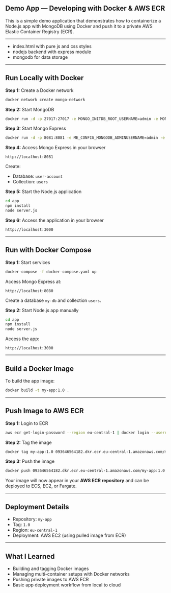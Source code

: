 ## Demo App — Developing with Docker & AWS ECR

This is a simple demo application that demonstrates how to containerize a Node.js app with MongoDB using Docker and push it to a private AWS Elastic Container Registry (ECR).

---

- index.html with pure js and css styles
- nodejs backend with express module
- mongodb for data storage
---

## Run Locally with Docker

**Step 1:** Create a Docker network
```bash
docker network create mongo-network
```

**Step 2:** Start MongoDB
```bash
docker run -d -p 27017:27017 -e MONGO_INITDB_ROOT_USERNAME=admin -e MONGO_INITDB_ROOT_PASSWORD=password --name mongodb --net mongo-network mongo
```

**Step 3:** Start Mongo Express
```bash
docker run -d -p 8081:8081 -e ME_CONFIG_MONGODB_ADMINUSERNAME=admin -e ME_CONFIG_MONGODB_ADMINPASSWORD=password -e ME_CONFIG_MONGODB_SERVER=mongodb --net mongo-network --name mongo-express mongo-express
```

**Step 4:** Access Mongo Express in your browser
```
http://localhost:8081
```

Create:
- Database: `user-account`
- Collection: `users`

**Step 5:** Start the Node.js application
```bash
cd app
npm install
node server.js
```

**Step 6:** Access the application in your browser
```
http://localhost:3000
```

---

## Run with Docker Compose

**Step 1:** Start services
```bash
docker-compose -f docker-compose.yaml up
```

Access Mongo Express at:
```
http://localhost:8080
```

Create a database `my-db` and collection `users`.

**Step 2:** Start Node.js app manually
```bash
cd app
npm install
node server.js
```

Access the app:
```
http://localhost:3000
```

---

## Build a Docker Image

To build the app image:
```bash
docker build -t my-app:1.0 .
```

---

## Push Image to AWS ECR

**Step 1:** Login to ECR
```bash
aws ecr get-login-password --region eu-central-1 | docker login --username AWS --password-stdin 093646564182.dkr.ecr.eu-central-1.amazonaws.com
```

**Step 2:** Tag the image
```bash
docker tag my-app:1.0 093646564182.dkr.ecr.eu-central-1.amazonaws.com/my-app:1.0
```

**Step 3:** Push the image
```bash
docker push 093646564182.dkr.ecr.eu-central-1.amazonaws.com/my-app:1.0
```

Your image will now appear in your **AWS ECR repository** and can be deployed to ECS, EC2, or Fargate.

---

## Deployment Details
- Repository: `my-app`
- Tag: `1.0`
- Region: `eu-central-1`
- Deployment: AWS EC2 (using pulled image from ECR)



---

## What I Learned
- Building and tagging Docker images
- Managing multi-container setups with Docker networks
- Pushing private images to AWS ECR
- Basic app deployment workflow from local to cloud
